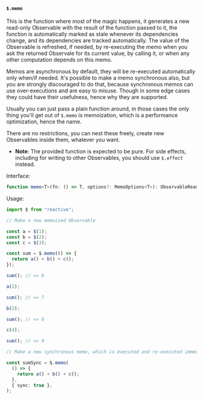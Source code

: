 #### `$.memo`

This is the function where most of the magic happens, it generates a new read-only Observable with the result of the function passed to it, the function is automatically marked as stale whenever its dependencies change, and its dependencies are tracked automatically. The value of the Observable is refreshed, if needed, by re-executing the memo when you ask the returned Observale for its current value, by calling it, or when any other computation depends on this memo.

Memos are asynchronous by default, they will be re-executed automatically only when/if needed. It's possible to make a memo synchronous also, but you are strongly discouraged to do that, because synchronous memos can use over-executions and are easy to misuse. Though in some edge cases they could have their usefulness, hence why they are supported.

Usually you can just pass a plain function around, in those cases the only thing you'll get out of `$.memo` is memoization, which is a performance optimization, hence the name.

There are no restrictions, you can nest these freely, create new Observables inside them, whatever you want.

- **Note**: The provided function is expected to be pure. For side effects, including for writing to other Observables, you should use `$.effect` instead.

Interface:

```ts
function memo<T>(fn: () => T, options?: MemoOptions<T>): ObservableReadonly<T>;
```

Usage:

```ts
import $ from "reactive";

// Make a new memoized Observable

const a = $(1);
const b = $(2);
const c = $(3);

const sum = $.memo(() => {
  return a() + b() + c();
});

sum(); // => 6

a(2);

sum(); // => 7

b(3);

sum(); // => 8

c(4);

sum(); // => 9

// Make a new synchronous memo, which is executed and re-executed immediately when needed

const sumSync = $.memo(
  () => {
    return a() + b() + c();
  },
  { sync: true },
);
```

